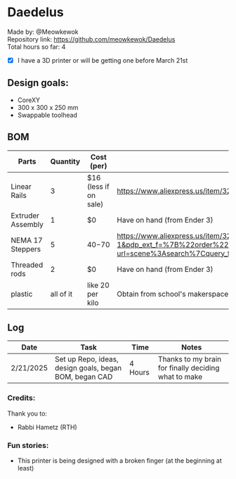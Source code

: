 # Daedelus

Made by: @Meowkewok  
Repository link: https://github.com/meowkewok/Daedelus  
Total hours so far: 4  

- [x] I have a 3D printer or will be getting one before March 21st

## Design goals: 
- CoreXY
- 300 x 300 x 250 mm
- Swappable toolhead

## BOM
|Parts |Quantity |Cost (per) |Link  |
|------|------|------|------|
|Linear Rails|3|$16 (less if on sale) |https://www.aliexpress.us/item/3256804722090559.html?gatewayAdapt=glo2usa|
|Extruder Assembly|1|$0|Have on hand (from Ender 3)|
|NEMA 17 Steppers|5|$40-$70|https://www.aliexpress.us/item/3256802068491329.html?spm=a2g0o.productlist.main.2.1478494c9Qbepi&algo_pvid=6fc5044f-9e02-450e-8a7f-6a22700f37b1&algo_exp_id=6fc5044f-9e02-450e-8a7f-6a22700f37b1-1&pdp_ext_f=%7B%22order%22%3A%2257%22%2C%22eval%22%3A%221%22%7D&pdp_npi=4%40dis%21USD%2117.73%2110.98%21%21%2117.73%2110.98%21%40%2112000030753573944%21sea%21US%210%21ABX&curPageLogUid=p9PesYSEpBL2&utparam-url=scene%3Asearch%7Cquery_from%3A|
|Threaded rods|2|$0|Have on hand (from Ender 3)|
|plastic|all of it|like 20 per kilo|Obtain from school's makerspace?|


## Log
|Date |Task |Time |Notes|
|-----|-----|-----|-----|
|2/21/2025|Set up Repo, ideas, design goals, began BOM, began CAD|4 Hours|Thanks to my brain for finally deciding what to make|

### Credits:  
Thank you to:  
- Rabbi Hametz (RTH)

### Fun stories:
- This printer is being designed with a broken finger (at the beginning at least)
